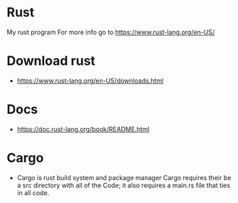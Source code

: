 # Rust
My rust program
For more info go to https://www.rust-lang.org/en-US/


# Download rust
* https://www.rust-lang.org/en-US/downloads.html

# Docs
* https://doc.rust-lang.org/book/README.html

# Cargo
* Cargo is rust build system and package manager
Cargo requires their be a src directory with all
of the Code; it also requires a main.rs file that
ties in all code.
